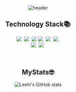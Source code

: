<div align='center'>

![header](https://capsule-render.vercel.app/api?type=Slice&color=65ffa2&height=300&section=header&text=Seungnyung's%20GitHub&fontSize=40&animation=scaleIn)

## Technology Stack📚

  <p></p>

  <div align='center'>
    <img src="https://img.shields.io/badge/React-61DAFB?style=flat-square&logo=React&logoColor=white"/></a>&nbsp
    <img src="https://img.shields.io/badge/Vue.js-4FC08D?style=flat-square&logo=Vue.js&logoColor=white"/></a>&nbsp
    <img src="https://img.shields.io/badge/JavaScript-F7DF1E?style=flat-square&logo=JavaScript&logoColor=white"/>
    <img src="https://img.shields.io/badge/HTML5-E34F26?style=flat-square&logo=HTML5&logoColor=white"/></a>&nbsp
    <img src="https://img.shields.io/badge/css-1572B6?style=flat-square&logo=css3&logoColor=white"/></a>&nbsp
    <img src="https://img.shields.io/badge/Sass-CC6699?style=flat-square&logo=Sass&logoColor=white"/></a>&nbsp
    <br>
    <img src="https://img.shields.io/badge/C++-00599C?style=flat-square&logo=C%2B%2B&logoColor=white"/></a>&nbsp 
    <img src="https://img.shields.io/badge/C-A8B9CC?style=flat-square&logo=C&logoColor=white"/></a>&nbsp
  </div>

  <br/>
  <br/>
  
  ## MyStats🤓

![Leehi's GitHub stats](https://github-readme-stats.vercel.app/api?username=leehi0110&show_icons=true)

</div>
